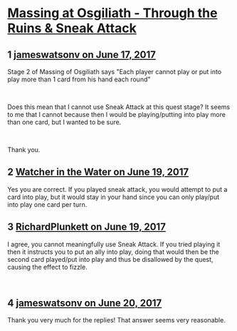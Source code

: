 # [Massing at Osgiliath - Through the Ruins &amp; Sneak Attack](https://community.fantasyflightgames.com/topic/252340-massing-at-osgiliath-through-the-ruins-sneak-attack/)

## 1 [jameswatsonv on June 17, 2017](https://community.fantasyflightgames.com/topic/252340-massing-at-osgiliath-through-the-ruins-sneak-attack/?do=findComment&comment=2840153)

Stage 2 of Massing of Osgiliath says "Each player cannot play or put into play more than 1 card from his hand each round"

 

Does this mean that I cannot use Sneak Attack at this quest stage? It seems to me that I cannot because then I would be playing/putting into play more than one card, but I wanted to be sure.

 

Thank you.

## 2 [Watcher in the Water on June 19, 2017](https://community.fantasyflightgames.com/topic/252340-massing-at-osgiliath-through-the-ruins-sneak-attack/?do=findComment&comment=2842717)

Yes you are correct. If you played sneak attack, you would attempt to put a card into play, but it would stay in your hand since you can only play/put into play one card per turn.

## 3 [RichardPlunkett on June 19, 2017](https://community.fantasyflightgames.com/topic/252340-massing-at-osgiliath-through-the-ruins-sneak-attack/?do=findComment&comment=2842718)

I agree, you cannot meaningfully use Sneak Attack. If you tried playing it then it instructs you to put an ally into play, doing that would then be the second card played/put into play and thus be disallowed by the quest, causing the effect to fizzle.

 

## 4 [jameswatsonv on June 20, 2017](https://community.fantasyflightgames.com/topic/252340-massing-at-osgiliath-through-the-ruins-sneak-attack/?do=findComment&comment=2843777)

Thank you very much for the replies! That answer seems very reasonable.

